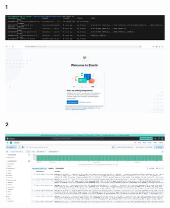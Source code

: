 ### 1 
![alt text](img\image.png)

![alt text](img\image-1.png)

### 2

![alt text](img\image-2.png)
